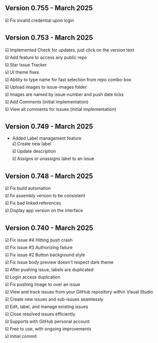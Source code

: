 
## Version 0.755 - March 2025
☑️ Fix invalid credential upon login  

## Version 0.753 - March 2025
☑️ Implemented Check for updates, just click on the version text  
☑️ Add feature to access any public repo  
☑️ Star Issue Tracker  
☑️ UI theme fixes  
☑️ Ability to type name for fast selection from repo combo-box  
☑️ Upload images to issue-images folder  
☑️ Images are named by issue-number and push date ticks  
☑️ Add Comments  (initial implementation)  
☑️ View all comments for issues (initial implementation)  


## Version 0.749 - March 2025
- Added Label management feature  
    ☑️ Create new label  
    ☑️ Update description  
    ☑️ Assigns or unassigns label to an issue  

## Version 0.748 - March 2025
☑️ Fix build automation  
☑️ fix assembly version to be consistent  
☑️ Fix bad linked references  
☑️ Display app version on the interface  

## Version 0.740 - March 2025

☑️ Fix issue #4 Hitting push crash  
☑️ Fix issue #3 Authorizing failure  
☑️ Fix issue #2 Button background style  
☑️ Fix issue body preview doesn't respect dark theme  
☑️ After pushing issue, labels are duplicated  
☑️ Login access duplication  
☑️ Fix pushing Image to over an issue  
☑️ View and track issues from your GitHub repository within Visual Studio  
☑️ Create new issues and sub-issues seamlessly  
☑️ Edit, label, and manage existing issues  
☑️ Close resolved issues efficiently  
☑️ Supports with GitHub personal account  
☑️ Free to use, with ongoing improvements  
☑️ Initial commit  
